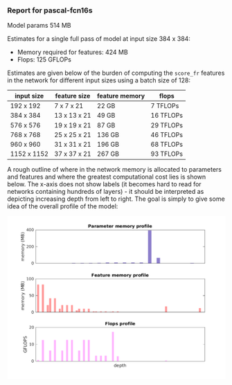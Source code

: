 ### Report for pascal-fcn16s
Model params 514 MB 

Estimates for a single full pass of model at input size 384 x 384: 

* Memory required for features: 424 MB 
* Flops: 125 GFLOPs 

Estimates are given below of the burden of computing the `score_fr` features in the network for different input sizes using a batch size of 128: 

| input size | feature size | feature memory | flops | 
|------------|--------------|----------------|-------| 
| 192 x 192 | 7 x 7 x 21 | 22 GB | 7 TFLOPs |
| 384 x 384 | 13 x 13 x 21 | 49 GB | 16 TFLOPs |
| 576 x 576 | 19 x 19 x 21 | 87 GB | 29 TFLOPs |
| 768 x 768 | 25 x 25 x 21 | 136 GB | 46 TFLOPs |
| 960 x 960 | 31 x 31 x 21 | 196 GB | 68 TFLOPs |
| 1152 x 1152 | 37 x 37 x 21 | 267 GB | 93 TFLOPs |

A rough outline of where in the network memory is allocated to parameters and features and where the greatest computational cost lies is shown below.  The x-axis does not show labels (it becomes hard to read for networks containing hundreds of layers) - it should be interpreted as depicting increasing depth from left to right.  The goal is simply to give some idea of the overall profile of the model: 

![pascal-fcn16s profile](figs/pascal-fcn16s.png)

